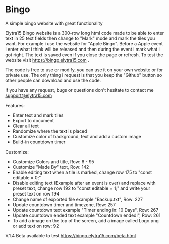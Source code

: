 # Bingo
A simple bingo website with great functionality 


Elytra15 Bingo website is a 300-row long html code made to be able to enter text in 25 text fields then change to "Mark" mode and mark the tiles you want. For example i use the website for "Apple Bingo". Before a Apple event i enter what i think will be released and then during the event i mark what i got right. The text is saved even if you close the page or refresh. To test the website visit https://bingo.elytra15.com .

The code is free to use or modify, you can use it on your own website or for private use. The only thing i request is that you keep the "Github" button so other people can download and use the code.

If you have any request, bugs or questions don't hesitate to contact me support@elytra15.com

Features:
- Enter text and mark tiles
- Export to document
- Clear all text
- Randomize where the text is placed
- Customize color of background, text and add a custom image
- Build-in countdown timer

Customize:
- Customize Colors and title, Row: 6 - 95
- Customize "Made By" text, Row: 142
- Enable editing text when a tile is marked, change row 175 to "const editable = 0;"
- Disable editing text (Example after an event is over) and replace with preset text, change row 192 to "const editable = 1;"
  and write your preset text on row 194
- Change name of exported file example "Backup.txt", Row: 227
- Update countdown timer and timezone, Row: 257
- Update countdown text example "Timer ending in: 10 Days", Row: 267
- Update countdown ended text example "Countdown ended!", Row: 261
- To add a image on the top of the screen, add a image called Logo.png or add text on row: 92


V.1.4 Beta available to test https://bingo.elytra15.com/beta.html